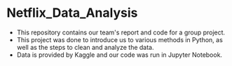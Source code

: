 # Netflix_Data_Analysis
* This repository contains our team's report and code for a group project.
* This project was done to introduce us to various methods in Python, as well as the steps to clean and analyze the data.
* Data is provided by Kaggle and our code was run in Jupyter Notebook.
